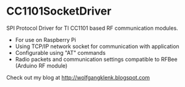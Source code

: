 CC1101SocketDriver
==================

SPI Protocol Driver for TI CC1101 based RF communication modules.

* For use on Raspberry Pi
* Using TCP/IP network socket for communication with application
* Configurable using "AT" commands
* Radio packets and communication settings compatible to RFBee (Arduino RF module)

Check out my blog at http://wolfgangklenk.blogspot.com


